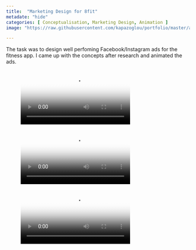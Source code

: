 ```yaml
---
title:  "Marketing Design for 8fit"
metadate: "hide"
categories: [ Conceptualisation, Marketing Design, Animation ]
image: "https://raw.githubusercontent.com/kapazoglou/portfolio/master/assets/images/item/8fit-Screenshot-0.png"

---
```


The task was to design well perfoming Facebook/Instagram ads for the fitness app. I came up with the concepts after research and animated the ads.

<figure class="video_container">
  <video controls="true" allowfullscreen="true" poster="https://raw.githubusercontent.com/kapazoglou/portfolio/master/assets/images/item/vlcsnap-2020-12-15-15h30m13s777.png">
    <source src="https://raw.githubusercontent.com/kapazoglou/portfolio/master/assets/images/item/8fit-adDes-anim-1.mp4" type="video/mp4">
  </video>
</figure>

<figure class="video_container">
  <video controls="true" allowfullscreen="true" poster="https://raw.githubusercontent.com/kapazoglou/portfolio/master/assets/images/item/vlcsnap-2020-12-15-15h49m05s755.png">
    <source src="https://raw.githubusercontent.com/kapazoglou/portfolio/master/assets/images/item/8fit-KeepPushing_sn.mp4" type="video/mp4">
  </video>
</figure>

<figure class="video_container">
  <video controls="true" allowfullscreen="true" poster="https://raw.githubusercontent.com/kapazoglou/portfolio/master/assets/images/item/vlcsnap-2020-12-15-15h48m09s699.png">
    <source src="https://raw.githubusercontent.com/kapazoglou/portfolio/master/assets/images/item/8fit-adDes-anim-2.mp4" type="video/mp4">
  </video>
</figure>